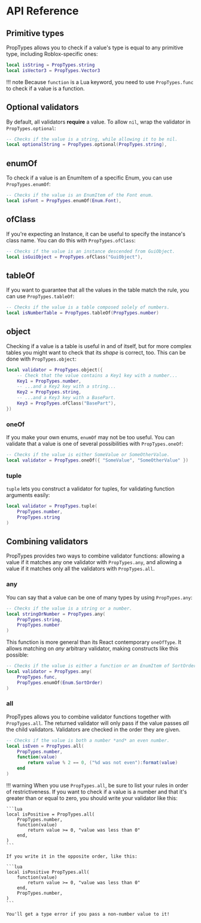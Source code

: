 # API Reference

## Primitive types
PropTypes allows you to check if a value's type is equal to any primitive type, including Roblox-specific ones:

```lua
local isString = PropTypes.string
local isVector3 = PropTypes.Vector3
```

!!! note
    Because `function` is a Lua keyword, you need to use `PropTypes.func` to check if a value is a function.

## Optional validators
By default, all validators **require** a value. To allow `nil`, wrap the validator in `PropTypes.optional`:

```lua
-- Checks if the value is a string, while allowing it to be nil.
local optionalString = PropTypes.optional(PropTypes.string),
```

## enumOf
To check if a value is an EnumItem of a specific Enum, you can use `PropTypes.enumOf`:

```lua
-- Checks if the value is an EnumItem of the Font enum.
local isFont = PropTypes.enumOf(Enum.Font),
```

## ofClass
If you're expecting an Instance, it can be useful to specify the instance's class name. You can do this with `PropTypes.ofClass`:

```lua
-- Checks if the value is an instance descended from GuiObject.
local isGuiObject = PropTypes.ofClass("GuiObject"),
```

## tableOf
If you want to guarantee that all the values in the table match the rule, you can use `PropTypes.tableOf`:

```lua
-- Checks if the value is a table composed solely of numbers.
local isNumberTable = PropTypes.tableOf(PropTypes.number)
```

## object
Checking if a value is a table is useful in and of itself, but for more complex tables you might want to check that its *shape* is correct, too. This can be done with `PropTypes.object`:

```lua
local validator = PropTypes.object({
    -- Check that the value contains a Key1 key with a number...
    Key1 = PropTypes.number,
    -- ...and a Key2 key with a string...
    Key2 = PropTypes.string,
    -- ...and a Key3 key with a BasePart.
    Key3 = PropTypes.ofClass("BasePart"),
})
```

### oneOf
If you make your own enums, `enumOf` may not be too useful. You can validate that a value is one of several possibilities with `PropTypes.oneOf`:

```lua
-- Checks if the value is either SomeValue or SomeOtherValue.
local validator = PropTypes.oneOf({ "SomeValue", "SomeOtherValue" })
```

### tuple
`tuple` lets you construct a validator for tuples, for validating function arguments easily:

```lua
local validator = PropTypes.tuple(
    PropTypes.number,
    PropTypes.string
)
```

## Combining validators
PropTypes provides two ways to combine validator functions: allowing a value if it matches any one validator with `PropTypes.any`, and allowing a value if it matches only all the validators with `PropTypes.all`.

### any
You can say that a value can be one of many types by using `PropTypes.any`:

```lua
-- Checks if the value is a string or a number.
local stringOrNumber = PropTypes.any(
    PropTypes.string,
    PropTypes.number
)
```

This function is more general than its React contemporary `oneOfType`. It allows matching on *any* arbitrary validator, making constructs like this possible:

```lua
-- Checks if the value is either a function or an EnumItem of SortOrder.
local validator = PropTypes.any(
    PropTypes.func,
    PropTypes.enumOf(Enum.SortOrder)
)
```

### all
PropTypes allows you to combine validator functions together with `PropTypes.all`. The returned validator will only pass if the value passes *all* the child validators. Validators are checked in the order they are given.

```lua
-- Checks if the value is both a number *and* an even number.
local isEven = PropTypes.all(
    PropTypes.number,
    function(value)
        return value % 2 == 0, ("%d was not even"):format(value)
    end
)
```

!!! warning
    When you use `PropTypes.all`, be sure to list your rules in order of restrictiveness. If you want to check if a value is a number and that it's greater than or equal to zero, you should write your validator like this:

    ```lua
    local isPositive = PropTypes.all(
        PropTypes.number,
        function(value)
            return value >= 0, "value was less than 0"
        end,
    )
    ```

    If you write it in the opposite order, like this:

    ```lua
    local isPositive PropTypes.all(
        function(value)
            return value >= 0, "value was less than 0"
        end,
        PropTypes.number,
    )
    ```

    You'll get a type error if you pass a non-number value to it!
